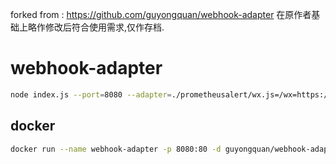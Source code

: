 forked from :  https://github.com/guyongquan/webhook-adapter    在原作者基础上略作修改后符合使用需求,仅作存档.


# webhook-adapter
```bash
node index.js --port=8080 --adapter=./prometheusalert/wx.js=/wx=https://qyapi.weixin.qq.com/cgi-bin/webhook/send?key={key} --adapter=./prometheusalert/dingtalk.js=/dingtalk=https://oapi.dingtalk.com/robot/send?access_token={token}#{secret}
```

## docker
```bash
docker run --name webhook-adapter -p 8080:80 -d guyongquan/webhook-adapter --adapter=/app/prometheusalert/wx.js=/wx=https://qyapi.weixin.qq.com/cgi-bin/webhook/send?key={key} --adapter=/app/prometheusalert/dingtalk.js=/dingtalk=https://oapi.dingtalk.com/robot/send?access_token={token}#{secret}
```
